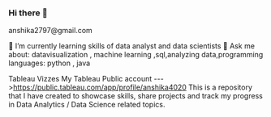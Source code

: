 ### Hi there 👋

<!--
**ansh27ika/ansh27ika** is a ✨ _special_ ✨ repository because its `README.md` (this file) appears on your GitHub profile.

I'M Anshika pre-final year er student specializing in data science at
👩‍🎓 Chitkara University,solan building Machine Learning Predictive Models. ,love solving research-oriented analytical problems.

📫 How to reach me --->anshika2797@gmail.com

🌱 I’m currently learning skills of data analyst and data scientists 💬 Ask me about: datavisualization , machine learning ,sql,analyzing data,programming languages: python , java

Tableau Vizzes
My Tableau Public account --->https://public.tableau.com/app/profile/anshika4020
This is a repository that I have created to showcase skills, share projects and track my progress in Data Analytics / Data Science related topics.
